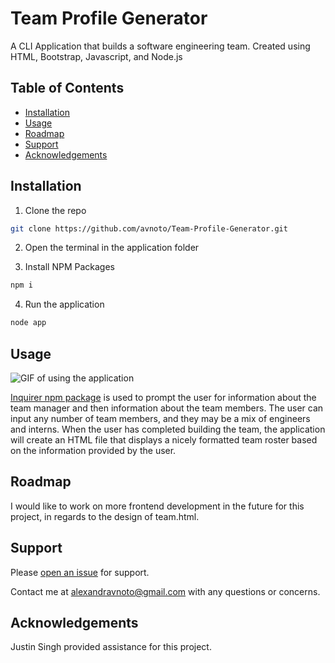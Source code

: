 # Team Profile Generator

A CLI Application that builds a software engineering team. Created using HTML, Bootstrap, Javascript, and Node.js

## Table of Contents

- [Installation](#installation)
- [Usage](#usage)
- [Roadmap](#roadmap)
- [Support](#support)
- [Acknowledgements](#acknowledgements)

## Installation

1. Clone the repo

```sh
git clone https://github.com/avnoto/Team-Profile-Generator.git
```

2. Open the terminal in the application folder

3. Install NPM Packages

```sh
npm i
```

4. Run the application

```sh
node app
```

## Usage

<img src="Assets\teamgengif1.gif" alt="GIF of using the application"/>

[Inquirer npm package](https://github.com/SBoudrias/Inquirer.js/) is used to prompt the user for information about the team manager and then information about the team members. The user can input any number of team members, and they may be a mix of engineers and interns. When the user has completed building the team, the application will create an HTML file that displays a nicely formatted team roster based on the information provided by the user.

## Roadmap

I would like to work on more frontend development in the future for this project, in regards to the design of team.html.

## Support

Please [open an issue](https://github.com/avnoto/Team-Profile-Generator/issues/new) for support.

Contact me at alexandravnoto@gmail.com with any questions or concerns.

## Acknowledgements

Justin Singh provided assistance for this project.
